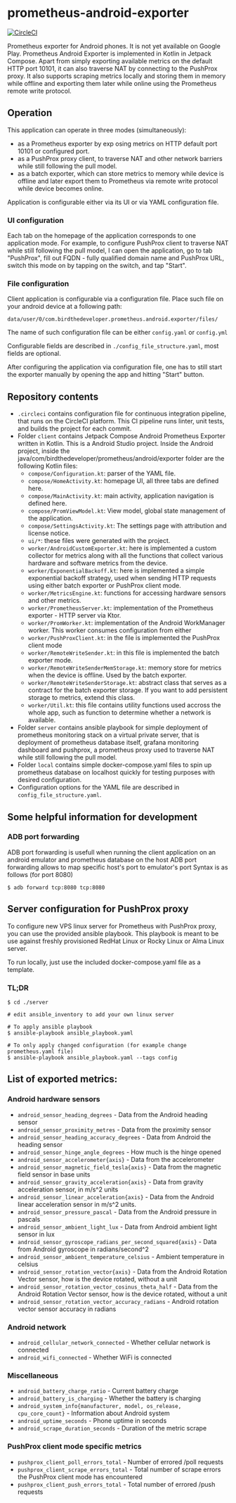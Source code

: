 # prometheus-android-exporter

[![CircleCI](https://dl.circleci.com/status-badge/img/gh/birdthedeveloper/prometheus-android-exporter/tree/master.svg?style=svg&circle-token=6a31d132a46fd4e7cf04dd49ef390f1776e38cfc)](https://dl.circleci.com/status-badge/redirect/gh/birdthedeveloper/prometheus-android-exporter/tree/master)

Prometheus exporter for Android phones. It is not yet available on Google Play.
Prometheus Android Exporter is implemented in Kotlin in Jetpack Compose.
Apart from simply exporting available metrics on the default HTTP port 10101, it can also traverse NAT
by connecting to the PushProx proxy.
It also supports scraping metrics locally and storing them in memory while offline and
exporting them later while online using the Prometheus remote write protocol.


## Operation
This application can operate in three modes (simultaneously):
- as a Prometheus exporter by exp osing metrics on HTTP default port 10101 or configured port.
- as a PushProx proxy client, to traverse NAT and other network barriers while still following
    the pull model.
- as a batch exporter, which can store metrics to memory while device is offline and later export
    them to Prometheus via remote write protocol while device becomes online.

Application is configurable either via its UI or via YAML configuration file.

### UI configuration
Each tab on the homepage of the application corresponds to one application mode.
For example, to configure PushProx client to traverse NAT while still following the pull model,
I can open the application, go to tab "PushProx", fill out FQDN - fully qualified domain name and PushProx
URL, switch this mode on by tapping on the switch, and tap "Start".

### File configuration
Client application is configurable via a configuration file.
Place such file on your android device at a following path:
```
data/user/0/com.birdthedeveloper.prometheus.android.exporter/files/
```
The name of such configuration file can be either `config.yaml` or `config.yml`

Configurable fields are described in `./config_file_structure.yaml`, most fields are optional.

After configuring the application via configuration file, one has to still start the exporter manually by
opening the app and hitting "Start" button.


## Repository contents
- `.circleci` contains configuration file for continuous integration pipeline, that runs
  on the CircleCI platform. This CI pipeline runs linter, unit tests, and builds the project for each commit.
- Folder `client` contains Jetpack Compose Android Prometheus Exporter written in Kotlin.
  This is a Android Studio project.
  Inside the Android project, inside the java/com/birdthedeveloper/prometheus/android/exporter 
  folder are the following Kotlin files:
    - `compose/Configuration.kt`: parser of the YAML file.
    - `compose/HomeActivity.kt`: homepage UI, all three tabs are defined here.
    - `compose/MainActivity.kt`: main activity, application navigation is defined here.
    - `compose/PromViewModel.kt`: View model, global state management of the application.
    - `compose/SettingsActivity.kt`: The settings page with attribution and license notice.
    - `ui/*`: these files were generated with the project.
    - `worker/AndroidCustomExporter.kt`: here is implemented a custom collector for metrics along with all the functions that collect various hardware and software metrics from the device.
    - `worker/ExponentialBackoff.kt`: here is implemented a simple exponential backoff strategy, used when sending HTTP requests using either batch exporter or PushProx client mode.
    - `worker/MetricsEngine.kt`: functions for accessing hardware sensors and other metrics.
    - `worker/PrometheusServer.kt`: implementation of the Prometheus exporter - HTTP server via Ktor.
    - `worker/PromWorker.kt`: implementation of the Android WorkManager worker. This worker consumes configuration from either 
    - `worker/PushProxClient.kt`: in the file is implemented the PushProx client mode
    - `worker/RemoteWriteSender.kt`: in this file is implemented the batch exporter mode.
    - `worker/RemoteWriteSenderMemStorage.kt`: memory store for metrics when the device is offline. Used by the batch exporter.
    - `worker/RemoteWriteSenderStorage.kt`: abstract class that serves as a contract for the batch exporter storage.
       If you want to add persistent storage to metrics, extend this class.
    - `worker/Util.kt`: this file contains utility functions used accross the whole app, such as function to determine whether a network is available.
- Folder `server` contains ansible playbook for simple deployment of prometheus monitoring stack
    on a virtual private server, that is deployment of prometheus database itself, grafana
    monitoring dashboard and pushprox, a prometheus proxy used to traverse NAT while still following
    the pull model.
- Folder `local` contains simple docker-compose.yaml files to spin up prometheus database on localhost
    quickly for testing purposes with desired configuration.
- Configuration options for the YAML file are described in `config_file_structure.yaml`.


## Some helpful information for development

### ADB port forwarding
ADB port forwarding is usefull when running the client application 
on an android emulator and prometheus database on the host
ADB port forwarding allows to map specific host's port to emulator's port
Syntax is as follows (for port 8080)
```
$ adb forward tcp:8080 tcp:8080
```

## Server configuration for PushProx proxy
To configure new VPS linux server for Prometheus with PushProx proxy, you can use the provided 
ansible playbook. 
This playbook is meant to be use against freshly provisioned RedHat Linux or Rocky Linux or Alma Linux server. 

To run locally, just use the included docker-compose.yaml file as a template.

### TL;DR
```
$ cd ./server

# edit ansible_inventory to add your own linux server

# To apply ansible playbook
$ ansible-playbook ansible_playbook.yaml

# To only apply changed configuration (for example change prometheus.yaml file)
$ ansible-playbook ansible_playbook.yaml --tags config
``` 

## List of exported metrics:

### Android hardware sensors
- `android_sensor_heading_degrees` - Data from the Android heading sensor
- `android_sensor_proximity_metres` - Data from the proximity sensor
- `android_sensor_heading_accuracy_degrees` - Data from Android the heading sensor
- `android_sensor_hinge_angle_degrees` - How much is the hinge opened
- `android_sensor_accelerometer{axis}` - Data from the accelerometer
- `android_sensor_magnetic_field_tesla{axis}` - Data from the magnetic field sensor in base units
- `android_sensor_gravity_acceleration{axis}` - Data from gravity acceleration sensor, in m/s^2 units
- `android_sensor_linear_acceleration{axis}` - Data from the Android linear acceleration sensor in m/s^2 units.
- `android_sensor_pressure_pascal` - Data from the Android pressure in pascals
- `android_sensor_ambient_light_lux` - Data from Android ambient light sensor in lux
- `android_sensor_gyroscope_radians_per_second_squared{axis}` - Data from Android gyroscope in radians/second^2
- `android_sensor_ambient_temperature_celsius` - Ambient temperature in celsius
- `android_sensor_rotation_vector{axis}` - Data from the Android Rotation Vector sensor, how is the device rotated, without a unit
- `android_sensor_rotation_vector_cosinus_theta_half` - Data from the Android Rotation Vector sensor, how is the device rotated, without a unit
- `android_sensor_rotation_vector_accuracy_radians` - Android rotation vector sensor accuracy in radians

### Android network
- `android_cellular_network_connected` - Whether cellular network is connected
- `android_wifi_connected` - Whether WiFi is connected

### Miscellaneous
- `android_battery_charge_ratio` - Current battery charge
- `android_battery_is_charging` - Whether the battery is charging
- `android_system_info{manufacturer, model, os_release, cpu_core_count}` - Information about Android system
- `android_uptime_seconds` - Phone uptime in seconds
- `android_scrape_duration_seconds` - Duration of the metric scrape

### PushProx client mode specific metrics
- `pushprox_client_poll_errors_total` - Number of errored /poll requests
- `pushprox_client_scrape_errors_total` - Total number of scrape errors the PushProx client mode has encountered
- `pushprox_client_push_errors_total` - Total number of errored /push requests
 